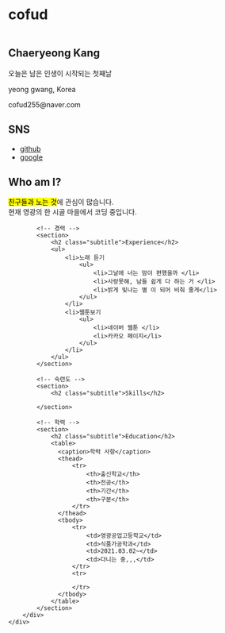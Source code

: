 # cofud
<!doctype html>
<html lang="ko">
<head>
	<title>온라인 프로필</title>
	<meta charset="utf-8">
  <link rel="stylesheet" href="css/style.css">
  <style>
    table {
      width:70%;  /* 표의 너비 */
      border:1px solid #222; /* 1픽셀짜리 표 테두리 */
      border-collapse: collapse; /* 중복되는 표와 셀의 테두리를 한 줄로 표시 */
    }
    thead {
      background:#eee;  /* 제목 행의 배경 색 */
    }
    th, td {
      border:1px solid #ccc; /* 1픽셀짜리 셀 테두리 */
      padding:5px;  /* 셀 테두리와 셀 내용 사이의 여백(패딩) */
      font-size:0.8em;  /* 셀의 글자 크기 */
    }
  </style>
</head>

<body>
    <div id="container">
        <!-- 사이드바 -->
        <aside>
            <div id="namecard">
                <img src="images/pf.jpg" alt="">
                <h1>Chaeryeong Kang</h1>    
                <p>오늘은 남은 인생이 시작되는 첫째날</p>
            </div>
            <div id="detail">
                <p>yeong gwang, Korea</p>
                <p>cofud255@naver.com</p>                                 
            </div>
            <div id="sns"> 
                <h2>SNS</h2>
                <ul>                    
					<li>
						<a href="https://www.facebook.com/funnycom">github</a>
					</li>
					<li>
						<a href="https://www.google.com/search?q">google</a>
					</li>
				</ul>  
            </div>           
        </aside>
        <div id="main">
            <!-- 자기 소개 -->
            <section>
                <h2 class="subtitle">Who am I?</h2>
                <p><mark>친구들과 노는 것</mark>에 관심이 많습니다. <br>현재 영광의 한 시골 마을에서 코딩 중입니다.</p>
            </section>

            <!-- 경력 -->
            <section>
                <h2 class="subtitle">Experience</h2>
                <ul>
                    <li>노래 듣기
                        <ul>
                            <li>그날에 너는 맘이 편했을까 </li>
                            <li>사랑못해, 남들 쉽게 다 하는 거 </li>
                            <li>밝게 빛나는 별 이 되어 비춰 줄게</li> 
                        </ul>
                    </li>
                    <li>웹툰보기
                        <ul>
                            <li>네이버 웹툰 </li>
                            <li>카카오 페이지</li>
                        </ul>                        
                    </li>
                </ul>             
            </section>

            <!-- 숙련도 -->
            <section>
                <h2 class="subtitle">Skills</h2>

            </section>

            <!-- 학력 -->
            <section>
                <h2 class="subtitle">Education</h2>
                <table>
                  <caption>학력 사항</caption>
                  <thead>
                      <tr>
                          <th>출신학교</th>
                          <th>전공</th>
                          <th>기간</th>
                          <th>구분</th>
                      </tr>
                  </thead>
                  <tbody>
                      <tr>
                          <td>영광공업고등학교</td>
                          <td>식품가공학과</td>
                          <td>2021.03.02~</td>
                          <td>다니는 중,,,</td>
                      </tr>
                      <tr>
                          
                      </tr>
                  </tbody>
                </table>
            </section>
        </div>        
    </div>
</body>
</html>
